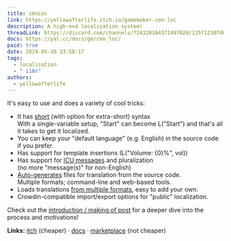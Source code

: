 ```yaml
---
title: cmnLoc
link: https://yellowafterlife.itch.io/gamemaker-cmn-loc
description: A high-end localization system!
threadLink: https://discord.com/channels/724320164371497020/1257123074071986207
docs: https://yal.cc/docs/gm/cmn_loc/
paid: true
date: 2024-05-30 23:58:17
tags:
  - localisation
  - " i18n"
authors:
  - yellowafterlife
---
```

It's easy to use and does a variety of cool tricks:

* It has [short](https://yal.cc/docs/gm/cmn_loc/#cmn_loc_get) (with option for extra-short) syntax  
    With a single-variable setup, "Start" can become L("Start") and that's all it takes to get it localized.
* You can keep your "default language" (e.g. English) in the source code if you prefer.
* Has support for template insertions (L("Volume: {0}%", vol))
* Has support for [ICU messages](https://yal.cc/docs/gm/cmn_loc/#icu) and pluralization  
    (no more "message(s)" for non-English)
* [Auto-generates](https://yal.cc/docs/gm/cmn_loc/#gen) files for translation from the source code.  
    Multiple formats; command-line and web-based tools.
* Loads translations [from multiple formats](https://yal.cc/docs/gm/cmn_loc/#load), easy to add your own.
* Crowdin-compatible import/export options for "public" localization.

Check out the [introduction / making of post](https://yal.cc/cmn-loc) for a deeper dive into the process and motivations!

**Links:** [itch](https://yellowafterlife.itch.io/gamemaker-cmn-loc) (cheaper) · [docs](https://yal.cc/docs/gm/cmn_loc/) · [marketplace](https://marketplace.gamemaker.io/assets/12076/cmnloc-easy-localization) (not cheaper)